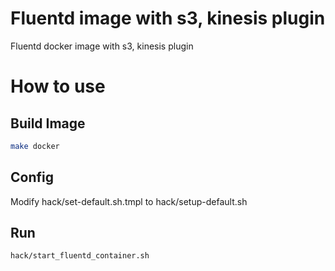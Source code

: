 # Fluentd image with s3, kinesis plugin

Fluentd docker image with s3, kinesis plugin


# How to use

## Build Image

```bash
make docker
```

## Config

Modify hack/set-default.sh.tmpl to hack/setup-default.sh

## Run

```bash
hack/start_fluentd_container.sh
```
